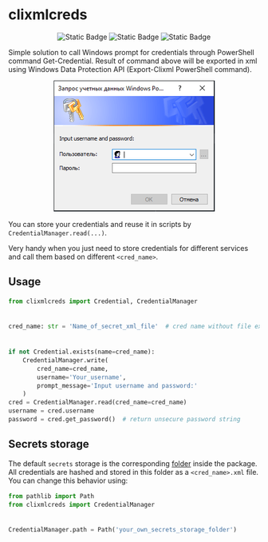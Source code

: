 # clixmlcreds

<p align="center">
  <img alt="Static Badge" src="https://img.shields.io/badge/WDP-API-badge?style=flat&color=blue">
  <img alt="Static Badge" src="https://img.shields.io/badge/Credentials-Clixml?style=plastic&color=white">
  <img alt="Static Badge" src="https://img.shields.io/badge/XML-hashed?style=flat-square&color=purple">
</p>


Simple solution to call Windows prompt for credentials through PowerShell command Get-Credential. Result of command above will be exported in xml using Windows Data Protection API (Export-Clixml PowerShell command).

<p align="center">
  <img src="./image.png">
</p>

You can store your credentials and reuse it in scripts by `CredentialManager.read(...)`.

Very handy when you just need to store credentials for different services and call them based on different `<cred_name>`.


## Usage

```python
from clixmlcreds import Credential, CredentialManager


cred_name: str = 'Name_of_secret_xml_file'  # cred name without file extension


if not Credential.exists(name=cred_name):
    CredentialManager.write(
        cred_name=cred_name,
        username='Your_username',
        prompt_message='Input username and password:'
    )
cred = CredentialManager.read(cred_name=cred_name)
username = cred.username
password = cred.get_password()  # return unsecure password string
```


## Secrets storage


The default `secrets` storage is the corresponding [folder](src/clixmlcreds/secrets) inside the package. All credentials are hashed and stored in this folder as a `<cred_name>.xml` file.
You can change this behavior using:
```python
from pathlib import Path
from clixmlcreds import CredentialManager


CredentialManager.path = Path('your_own_secrets_storage_folder')
```